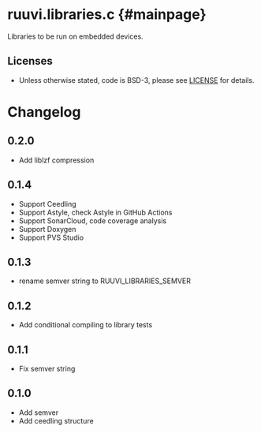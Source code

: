 # ruuvi.libraries.c {#mainpage}
Libraries to be run on embedded devices.

## Licenses
 * Unless otherwise stated, code is BSD-3, please see [LICENSE](./LICENSE) for details.

# Changelog
## 0.2.0
 - Add liblzf compression

## 0.1.4
 - Support Ceedling
 - Support Astyle, check Astyle in GitHub Actions
 - Support SonarCloud, code coverage analysis
 - Support Doxygen
 - Support PVS Studio

## 0.1.3
 - rename semver string to RUUVI_LIBRARIES_SEMVER

## 0.1.2
 - Add conditional compiling to library tests

## 0.1.1
 - Fix semver string

## 0.1.0
 - Add semver
 - Add ceedling structure
